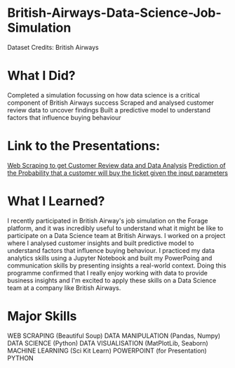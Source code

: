 # British-Airways-Data-Science-Job-Simulation

Dataset Credits: British Airways

# What I Did?
Completed a simulation focussing on how data science is a critical component of British Airways success
Scraped and analysed customer review data to uncover findings
Built a predictive model to understand factors that influence buying behaviour

# Link to the Presentations:

[Web Scraping to get Customer Review data and Data Analysis](https://github.com/JaidevSK/British-Airways-Data-Science-Job-Simulation/blob/main/Web%20scraping%20to%20gain%20company%20insights.pptx)
[Prediction of the Probability that a customer will buy the ticket given the input parameters](https://github.com/JaidevSK/British-Airways-Data-Science-Job-Simulation/blob/main/Predicting%20Customer%20Buying%20Behaviour.pptx)

# What I Learned?

I recently participated in British Airway's job simulation on the Forage platform, and it was incredibly useful to understand what it might be like to participate on a Data Science team at British Airways.
I worked on a project where I analysed customer insights and built predictive model to understand factors that influence buying behaviour. I practiced my data analytics skills using a Jupyter Notebook and built my PowerPoing and communication skills by presenting insights a real-world context.
Doing this programme confirmed that I really enjoy working with data to provide business insights and I'm excited to apply these skills on a Data Science team at a company like British Airways.

# Major Skills

WEB SCRAPING (Beautiful Soup)
DATA MANIPULATION (Pandas, Numpy)
DATA SCIENCE (Python)
DATA VISUALISATION (MatPlotLib, Seaborn)
MACHINE LEARNING (Sci Kit Learn)
POWERPOINT (for Presentation)
PYTHON 
